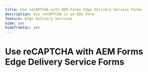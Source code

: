 ```yaml
---
title: Use reCAPTCHA with AEM Forms Edge Delivery Service Forms
description: Use reCAPTCHA in an EDS Form
feature: Edge Delivery Services
hide: yes
hidefromtoc: yes
---
```


# Use reCAPTCHA with AEM Forms Edge Delivery Service Forms

